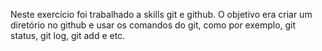 Neste exercício foi trabalhado a skills git e github. O objetivo era criar um diretório no github e usar os comandos do git, como por exemplo, git status, git log, git add e etc.
